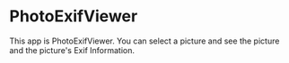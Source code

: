 # PhotoExifViewer

This app is PhotoExifViewer.
You can select a picture and see the picture and the picture's Exif Information.